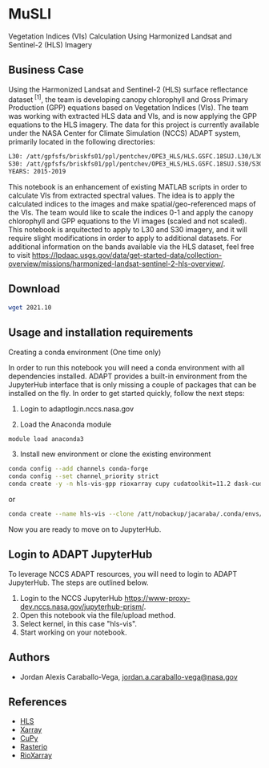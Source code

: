 # MuSLI

Vegetation Indices (VIs) Calculation Using Harmonized Landsat and Sentinel-2 (HLS) Imagery

## Business Case

Using the Harmonized Landsat and Sentinel-2 (HLS) surface reflectance dataset<sup> [1]</sup>,
the team is developing canopy chlorophyll and Gross Primary Production (GPP) equations based on
Vegetation Indices (VIs). The team was working with extracted HLS data and VIs, and is now applying
the GPP equations to the HLS imagery. The data for this project is currently available under the NASA
Center for Climate Simulation (NCCS) ADAPT system, primarily located in the following directories:

```bash
L30: /att/gpfsfs/briskfs01/ppl/pentchev/OPE3_HLS/HLS.GSFC.18SUJ.L30/L30
S30: /att/gpfsfs/briskfs01/ppl/pentchev/OPE3_HLS/HLS.GSFC.18SUJ.S30/S30
YEARS: 2015-2019
```

This notebook is an enhancement of existing MATLAB scripts in order to calculate VIs from extracted spectral
values. The idea is to apply the calculated indices to the images and make spatial/geo-referenced maps of the
VIs. The team would like to scale the indices 0-1 and apply the canopy chlorophyll and GPP equations to the VI
images (scaled and not scaled). This notebook is arquitected to apply to L30 and S30 imagery, and it will require
slight modifications in order to apply to additional datasets. For additional information on the bands available
via the HLS dataset, feel free to visit <https://lpdaac.usgs.gov/data/get-started-data/collection-overview/missions/harmonized-landsat-sentinel-2-hls-overview/>.

## Download

```bash
wget 2021.10
```

## Usage and installation requirements

Creating a conda environment (One time only)

In order to run this notebook you will need a conda environment with all dependencies installed. ADAPT provides a built-in environment from the JupyterHub interface that is only missing a couple of packages that can be installed on the fly. In order to get started quickly, follow the next steps:

1. Login to adaptlogin.nccs.nasa.gov

2. Load the Anaconda module

```bash
module load anaconda3
```

3. Install new environment or clone the existing environment

```bash
conda config --add channels conda-forge
conda config --set channel_priority strict
conda create -y -n hls-vis-gpp rioxarray cupy cudatoolkit=11.2 dask-cuda cudnn cutensor nccl ipykernel ipywidgets matplotlib geopandas iteration_utilities
```

or

```bash
conda create --name hls-vis --clone /att/nobackup/jacaraba/.conda/envs/hls-vis
```

Now you are ready to move on to JupyterHub.

## Login to ADAPT JupyterHub

To leverage NCCS ADAPT resources, you will need to login to ADAPT JupyterHub. The steps are outlined below.

1. Login to the NCCS JupyterHub <https://www-proxy-dev.nccs.nasa.gov/jupyterhub-prism/>.
2. Open this notebook via the file/upload method.
3. Select kernel, in this case "hls-vis".
4. Start working on your notebook.

## Authors

- Jordan Alexis Caraballo-Vega, <jordan.a.caraballo-vega@nasa.gov>

## References

- [HLS](https://lpdaac.usgs.gov/data/get-started-data/collection-overview/missions/harmonized-landsat-sentinel-2-hls-overview/)
- [Xarray](http://xarray.pydata.org/en/stable/)
- [CuPy](https://cupy.dev/)
- [Rasterio](https://rasterio.readthedocs.io/en/latest/)
- [RioXarray](https://corteva.github.io/rioxarray/stable/)
